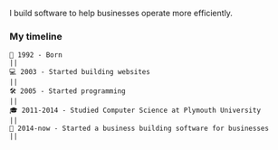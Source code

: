 I build software to help businesses operate more efficiently.

### My timeline

```
👶 1992 - Born
||
💻 2003 - Started building websites
||
🛠 2005 - Started programming
||
🎓 2011-2014 - Studied Computer Science at Plymouth University
||
💼 2014-now - Started a business building software for businesses
||
```
